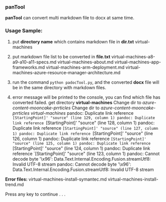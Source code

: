 ### panTool
**panTool** can convert multi markdown file to docx at same time.

### Usage Sample:
1. put **directory name** which contains markdown file in **dir.txt**
  virtual-machines

2. put markdown file list to be converted in **file.txt**
  virtual-machines-a8-a9-a10-a11-specs.md
  virtual-machines-about.md
  virtual-machines-app-frameworks.md
  virtual-machines-arm-deployment.md
  virtual-machines-azure-resource-manager-architecture.md
3. run the command `python padocTool.py`, and the converted **docx** file will be in the same directory with markdown files.
4. error message will be printed to the console, you can find which file has converted failed.
  get directory **virtual-machines**
  Change dir to *azure-content-mooncake-prrticles*
  Change dir to *azure-content-mooncake-prrticles virtual-machines*
  pandoc: Duplicate link reference `[StartingPoint]' "source" (line 129, column 1)
  pandoc: Duplicate link reference `[StartingPoint]' "source" (line 128, column 1)
  pandoc: Duplicate link reference `[StartingPoint]' "source" (line 127, column 1)
  pandoc: Duplicate link reference `[StartingPoint]' "source" (line 126, column 1)
  pandoc: Duplicate link reference `[StartingPoint]' "source" (line 125, column 1)
  pandoc: Duplicate link reference `[StartingPoint]' "source" (line 124, column 1)
  pandoc: Duplicate link reference `[StartingPoint]' "source" (line 123, column 1)
  pandoc: Cannot decode byte '\x96': Data.Text.Internal.Encoding.Fusion.streamUtf8: Invalid UTF-8 stream
  pandoc: Cannot decode byte '\x96': Data.Text.Internal.Encoding.Fusion.streamUtf8: Invalid UTF-8 stream
  
  **Error files:**
  virtual-machines-install-symantec.md
  virtual-machines-install-trend.md
  
  Press any key to continue . . .
